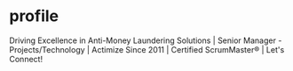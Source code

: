 # profile
Driving Excellence in Anti-Money Laundering Solutions | Senior Manager - Projects/Technology | Actimize Since 2011 | Certified ScrumMaster® | Let's Connect!
